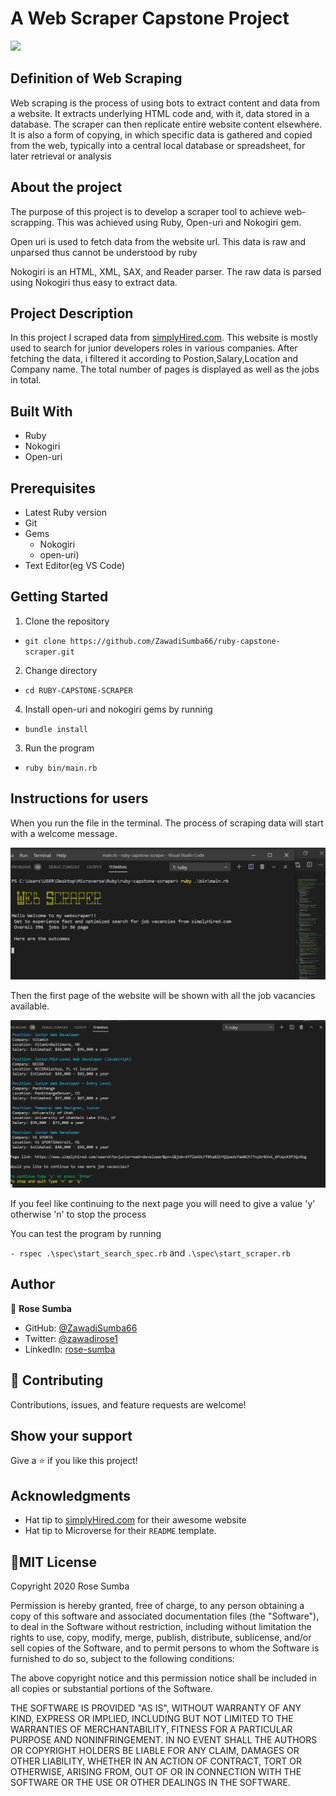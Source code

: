 # A Web Scraper Capstone Project
![](https://img.shields.io/badge/Microverse-blueviolet)

## Definition of Web Scraping
Web scraping is the process of using bots to extract content and data from a website. It extracts underlying HTML code and, with it, data stored in a database. The scraper can then replicate entire website content elsewhere.
It is also a form of copying, in which specific data is gathered and copied from the web, typically into a central local database or spreadsheet, for later retrieval or analysis

## About the project
The purpose of this project is to develop a scraper tool to achieve web-scrapping. This was achieved using Ruby, Open-uri and Nokogiri gem.

Open uri is used to fetch data from the website url. This data is raw and unparsed thus cannot be understood by ruby

Nokogiri is an HTML, XML, SAX, and Reader parser. The raw data is parsed using Nokogiri thus easy to extract data.

## Project Description

In this project I scraped data from [simplyHired.com](https://www.simplyhired.com/search?q=junior+web+developer&job=IlFPuAnY1x4QykmoQBX-48Fp5mhGC2PfhCH2-d6si32qgmQkI-k5Bw). This website is mostly used to search for junior developers roles in various companies. After fetching the data, i filtered it according to Postion,Salary,Location and Company name. The total number of pages is displayed as well as the jobs in total.

## Built With

- Ruby
- Nokogiri
- Open-uri


## Prerequisites

- Latest Ruby version
- Git
- Gems
   - Nokogiri
   - open-uri)
- Text Editor(eg VS Code)

## Getting Started
  1. Clone the repository
- `git clone https://github.com/ZawadiSumba66/ruby-capstone-scraper.git`

2. Change directory
- `cd RUBY-CAPSTONE-SCRAPER`

4. Install open-uri and nokogiri gems by running
- `bundle install`

3. Run the program
- `ruby bin/main.rb`

## Instructions for users
 When you run the file in the terminal. The process of scraping data will start with a welcome message.

 ![](images/Screenshot_1.png)
 
 Then the first page of the website will be shown with all the job vacancies available. 
 
 ![](images/Screenshot_2.png)

 If you feel like continuing to the next page you will need to give a value 'y' otherwise 'n' to stop the process 
 
 You can test the program by running
 
 `- rspec .\spec\start_search_spec.rb` and `.\spec\start_scraper.rb`
 
## Author

👤 **Rose Sumba**

- GitHub: [@ZawadiSumba66](https://github.com/ZawadiSumba66)
- Twitter: [@zawadirose1](https://twitter.com/zawadirose1)
- LinkedIn: [rose-sumba](https://www.linkedin.com/in/rosesumba/)

## 🤝 Contributing

Contributions, issues, and feature requests are welcome!

## Show your support

Give a ⭐️ if you like this project!

## Acknowledgments

- Hat tip to  [simplyHired.com](https://www.simplyhired.com/search?q=junior+web+developer&job=IlFPuAnY1x4QykmoQBX-48Fp5mhGC2PfhCH2-d6si32qgmQkI-k5Bw) for their awesome website
- Hat tip to Microverse for their `README` template.

## 📝MIT License

Copyright 2020 Rose Sumba

Permission is hereby granted, free of charge, to any person obtaining a copy of this software and associated documentation files (the "Software"), to deal in the Software without restriction, including without limitation the rights to use, copy, modify, merge, publish, distribute, sublicense, and/or sell copies of the Software, and to permit persons to whom the Software is furnished to do so, subject to the following conditions:

The above copyright notice and this permission notice shall be included in all copies or substantial portions of the Software.

THE SOFTWARE IS PROVIDED "AS IS", WITHOUT WARRANTY OF ANY KIND, EXPRESS OR IMPLIED, INCLUDING BUT NOT LIMITED TO THE WARRANTIES OF MERCHANTABILITY, FITNESS FOR A PARTICULAR PURPOSE AND NONINFRINGEMENT. IN NO EVENT SHALL THE AUTHORS OR COPYRIGHT HOLDERS BE LIABLE FOR ANY CLAIM, DAMAGES OR OTHER LIABILITY, WHETHER IN AN ACTION OF CONTRACT, TORT OR OTHERWISE, ARISING FROM, OUT OF OR IN CONNECTION WITH THE SOFTWARE OR THE USE OR OTHER DEALINGS IN THE SOFTWARE.
